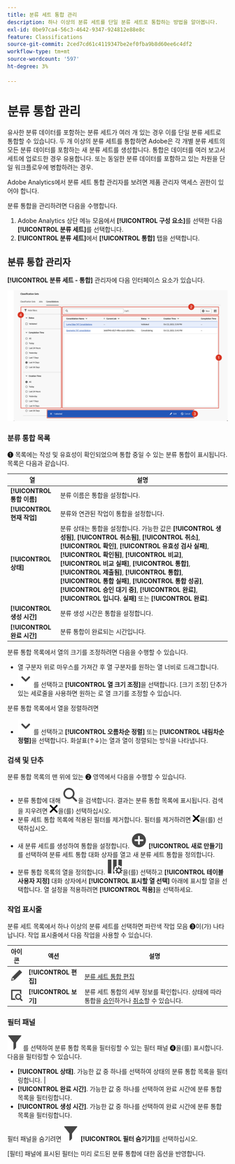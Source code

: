 ```yaml
---
title: 분류 세트 통합 관리
description: 하나 이상의 분류 세트를 단일 분류 세트로 통합하는 방법을 알아봅니다.
exl-id: 0be97ca4-56c3-4642-9347-924812e88e8c
feature: Classifications
source-git-commit: 2ced7cd61c4119347be2ef0fba9b8d60ee6c4df2
workflow-type: tm+mt
source-wordcount: '597'
ht-degree: 3%

---
```


# 분류 통합 관리

유사한 분류 데이터를 포함하는 분류 세트가 여러 개 있는 경우 이를 단일 분류 세트로 통합할 수 있습니다. 두 개 이상의 분류 세트를 통합하면 Adobe은 각 개별 분류 세트의 모든 분류 데이터를 포함하는 새 분류 세트를 생성합니다. 통합은 데이터를 여러 보고서 세트에 업로드한 경우 유용합니다. 또는 동일한 분류 데이터를 포함하고 있는 차원을 단일 워크플로우에 병합하려는 경우.

Adobe Analytics에서 분류 세트 통합 관리자를 보려면 제품 관리자 액세스 권한이 있어야 합니다.



분류 통합을 관리하려면 다음을 수행합니다.

1. Adobe Analytics 상단 메뉴 모음에서 **[!UICONTROL 구성 요소]**&#x200B;를 선택한 다음 **[!UICONTROL 분류 세트]**&#x200B;를 선택합니다.
1. **[!UICONTROL 분류 세트]**&#x200B;에서 **[!UICONTROL 통합]** 탭을 선택합니다.


## 분류 통합 관리자

**[!UICONTROL 분류 세트 - 통합]** 관리자에 다음 인터페이스 요소가 있습니다.

![분류 세트 - 통합 관리자](assets/classifications-sets-consolidations.png)



### 분류 통합 목록

➊ 목록에는 작성 및 유효성이 확인되었으며 통합 중일 수 있는 분류 통합이 표시됩니다. 목록은 다음과 같습니다.

| 열 | 설명 |
|---|---|
| **[!UICONTROL 통합 이름]** | 분류 이름은 통합을 설정합니다. |
| **[!UICONTROL 현재 작업]** | 분류와 연관된 작업이 통합을 설정합니다. |
| **[!UICONTROL 상태]** | 분류 상태는 통합을 설정합니다. 가능한 값은 **[!UICONTROL 생성됨]**, **[!UICONTROL 취소됨]**, **[!UICONTROL 취소]**, **[!UICONTROL 확인]**, **[!UICONTROL 유효성 검사 실패]**, **[!UICONTROL 확인됨]**, **[!UICONTROL 비교]**, **[!UICONTROL 비교 실패]**, **[!UICONTROL 통합]**, **[!UICONTROL 제출됨]**, **[!UICONTROL 통합]**, **[!UICONTROL 통합 실패]**, **[!UICONTROL 통합 성공]**, **[!UICONTROL 승인 대기 중]**, **[!UICONTROL 완료]**, **[!UICONTROL 입니다. 실패]** 또는 **[!UICONTROL 완료]**. |
| **[!UICONTROL 생성 시간]** | 분류 생성 시간은 통합을 설정합니다. |
| **[!UICONTROL 완료 시간]** | 분류 통합이 완료되는 시간입니다. |


분류 통합 목록에서 열의 크기를 조정하려면 다음을 수행할 수 있습니다.

* 열 구분자 위로 마우스를 가져간 후 열 구분자를 원하는 열 너비로 드래그합니다.
* ![V자형 화살표](/help/assets/icons/ChevronDown.svg)를 선택하고 **[!UICONTROL 열 크기 조정]**&#x200B;을 선택합니다. [크기 조정] 단추가 있는 세로줄을 사용하면 원하는 로 열 크기를 조정할 수 있습니다.

분류 통합 목록에서 열을 정렬하려면

* ![V자형 화살표](/help/assets/icons/ChevronDown.svg)를 선택하고 **[!UICONTROL 오름차순 정렬]** 또는 **[!UICONTROL 내림차순 정렬]**&#x200B;을 선택합니다. 화살표(↑↓)는 열과 열이 정렬되는 방식을 나타냅니다.

### 검색 및 단추

분류 통합 목록의 맨 위에 있는 ➋ 영역에서 다음을 수행할 수 있습니다.

* 분류 통합에 대해 ![검색](/help/assets/icons/Search.svg)을 검색합니다. 결과는 분류 통합 목록에 표시됩니다. 검색을 지우려면 ![CrossSize200](/help/assets/icons/CrossSize200.svg)을(를) 선택하십시오.
* 분류 세트 통합 목록에 적용된 필터를 제거합니다. 필터를 제거하려면 ![CrossSize100](/help/assets/icons/CrossSize100.svg)을(를) 선택하십시오.
* 새 분류 세트를 생성하여 통합을 설정합니다. ![AddCircle](/help/assets/icons/AddCircle.svg) **[!UICONTROL 새로 만들기]**&#x200B;를 선택하여 분류 세트 통합 대화 상자를 열고 새 분류 세트 통합을 정의합니다.
* 분류 통합 목록의 열을 정의합니다. ![ColumnSetting](/help/assets/icons/ColumnSetting.svg)을(를) 선택하고 **[!UICONTROL 테이블 사용자 지정]** 대화 상자에서 **[!UICONTROL 표시할 열 선택]** 아래에 표시할 열을 선택합니다. 열 설정을 적용하려면 **[!UICONTROL 적용]**&#x200B;을 선택하세요.


### 작업 표시줄

분류 세트 목록에서 하나 이상의 분류 세트를 선택하면 파란색 작업 모음 ➌이(가) 나타납니다. 작업 표시줄에서 다음 작업을 사용할 수 있습니다.

| 아이콘 | 액션 | 설명 |
|---|---|---|
| ![편집](/help/assets/icons/Edit.svg) | **[!UICONTROL 편집]** | [분류 세트 통합 편집](process.md#edit-a-consolidation) |
| ![세부 정보 보기](/help/assets/icons/ViewDetail.svg) | **[!UICONTROL 보기]** | 분류 세트 통합의 세부 정보를 확인합니다. 상태에 따라 통합을 [승인](process.md#approve)하거나 [취소](process.md#cancel)할 수 있습니다. |


### 필터 패널

![필터](/help/assets/icons/Filter.svg)를 선택하여 분류 통합 목록을 필터링할 수 있는 필터 패널 ➍을(를) 표시합니다. 다음을 필터링할 수 있습니다.

* **[!UICONTROL 상태]**. 가능한 값 중 하나를 선택하여 상태의 분류 통합 목록을 필터링합니다. |
* **[!UICONTROL 완료 시간]**. 가능한 값 중 하나를 선택하여 완료 시간에 분류 통합 목록을 필터링합니다.
* **[!UICONTROL 생성 시간]**. 가능한 값 중 하나를 선택하여 완료 시간에 분류 통합 목록을 필터링합니다.


필터 패널을 숨기려면 ![필터](/help/assets/icons/Filter.svg) **[!UICONTROL 필터 숨기기]**&#x200B;를 선택하십시오.

[필터] 패널에 표시된 필터는 미리 로드된 분류 통합에 대한 옵션을 반영합니다.


<!--

**[!UICONTROL Components]** > **[!UICONTROL Classification sets]** > **[!UICONTROL Consolidations]**

Once a consolidation is run, the original classification sets are removed, with the consolidated classification set taking their place. Click **[!UICONTROL Add]** to [Create a consolidation](process.md).

## Filter classification sets

The left side of the Classification set consolidation manager provides filter settings to locate the desired consolidation. Clicking the filter icon toggles the filter settings visibility. You can filter consolidations by **[!UICONTROL Status]**, **[!UICONTROL Completion time]**, or **[!UICONTROL Creation time]**.

![Classification set consolidation filters](../../assets/classification-set-consolidation-filters.png)

Additional filter options are available above the Classification set consolidation manager columns:

* **[!UICONTROL Search by title]**: Search for consolidations by name.
* **Show/Hide columns**: Toggle visibility for any column besides [!UICONTROL Name].

## Classification set consolidation manager columns

The following columns are available in the Classification set consolidation manager:

* **[!UICONTROL Name]**: The name of the consolidation.
* **[!UICONTROL Current job]**: The current job. 
* **[!UICONTROL Status]**: The status of the consolidation. 
* **[!UICONTROL Creation date]**: The date and time that the consolidation was created.
* **[!UICONTROL Completion date]**: The date and time that the consolidation completed (or failed).

-->
